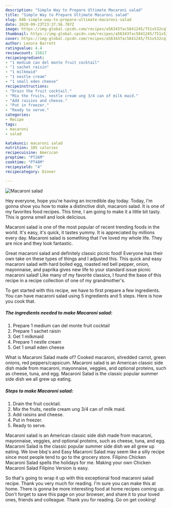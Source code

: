 ```yaml
---
description: "Simple Way to Prepare Ultimate Macaroni salad"
title: "Simple Way to Prepare Ultimate Macaroni salad"
slug: 686-simple-way-to-prepare-ultimate-macaroni-salad
date: 2020-09-23T23:37:56.707Z
image: https://img-global.cpcdn.com/recipes/a56343fac5841245/751x532cq70/macaroni-salad-recipe-main-photo.jpg
thumbnail: https://img-global.cpcdn.com/recipes/a56343fac5841245/751x532cq70/macaroni-salad-recipe-main-photo.jpg
cover: https://img-global.cpcdn.com/recipes/a56343fac5841245/751x532cq70/macaroni-salad-recipe-main-photo.jpg
author: Lenora Barrett
ratingvalue: 4.4
reviewcount: 15817
recipeingredient:
- "1 medium can del monte fruit cocktail"
- "1 sachet raisin"
- "1 milkmaid"
- "1 nestle cream"
- "1 small eden cheese"
recipeinstructions:
- "Drain the fruit cocktail."
- "Mix the fruits, nestle cream ung 3/4 can of milk maid."
- "Add raisins and cheese."
- "Put in freezer."
- "Ready to serve."
categories:
- Recipe
tags:
- macaroni
- salad

katakunci: macaroni salad 
nutrition: 105 calories
recipecuisine: American
preptime: "PT26M"
cooktime: "PT48M"
recipeyield: "4"
recipecategory: Dinner

---
```



![Macaroni salad](https://img-global.cpcdn.com/recipes/a56343fac5841245/751x532cq70/macaroni-salad-recipe-main-photo.jpg)

Hey everyone, hope you're having an incredible day today. Today, I'm gonna show you how to make a distinctive dish, macaroni salad. It is one of my favorites food recipes. This time, I am going to make it a little bit tasty. This is gonna smell and look delicious.

Macaroni salad is one of the most popular of recent trending foods in the world. It's easy, it's quick, it tastes yummy. It is appreciated by millions every day. Macaroni salad is something that I've loved my whole life. They are nice and they look fantastic.

Great macaroni salad and definitely classic picnic food! Everyone has their own take on these types of things and I adjusted this. This quick and easy macaroni salad with hard boiled egg, roasted red bell pepper, onion, mayonnaise, and paprika gives new life to your standard issue picnic macaroni salad! Like many of my favorite classics, I found the base of this recipe in a recipe collection of one of my grandmother&#39;s.


To get started with this recipe, we have to first prepare a few ingredients. You can have macaroni salad using 5 ingredients and 5 steps. Here is how you cook that.

<!--inarticleads1-->

##### The ingredients needed to make Macaroni salad:

1. Prepare 1 medium can del monte fruit cocktail
1. Prepare 1 sachet raisin
1. Get 1 milkmaid
1. Prepare 1 nestle cream
1. Get 1 small eden cheese


What is Macaroni Salad made of? Cooked macaroni, shredded carrot, green onions, red peppers/capsicum. Macaroni salad is an American classic side dish made from macaroni, mayonnaise, veggies, and optional proteins, such as cheese, tuna, and egg. Macaroni Salad is the classic popular summer side dish we all grew up eating. 

<!--inarticleads2-->

##### Steps to make Macaroni salad:

1. Drain the fruit cocktail.
1. Mix the fruits, nestle cream ung 3/4 can of milk maid.
1. Add raisins and cheese.
1. Put in freezer.
1. Ready to serve.


Macaroni salad is an American classic side dish made from macaroni, mayonnaise, veggies, and optional proteins, such as cheese, tuna, and egg. Macaroni Salad is the classic popular summer side dish we all grew up eating. We love bbq&#39;s and Easy Macaroni Salad may seem like a silly recipe since most people tend to go to the grocery store. Filipino Chicken Macaroni Salad spells the holidays for me. Making your own Chicken Macaroni Salad Filipino Version is easy. 

So that's going to wrap it up with this exceptional food macaroni salad recipe. Thank you very much for reading. I'm sure you can make this at home. There is gonna be more interesting food at home recipes coming up. Don't forget to save this page on your browser, and share it to your loved ones, friends and colleague. Thank you for reading. Go on get cooking!
